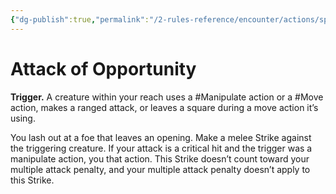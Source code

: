 ```yaml
---
{"dg-publish":true,"permalink":"/2-rules-reference/encounter/actions/specialty-actions/attack-of-opportunity/","noteIcon":""}
---
```


# Attack of Opportunity

**Trigger.** A creature within your reach uses a #Manipulate action or a #Move action, makes a ranged attack, or leaves a square during a move action it’s using.

You lash out at a foe that leaves an opening. Make a melee Strike against the triggering creature. If your attack is a critical hit and the trigger was a manipulate action, you  that action. This Strike doesn’t count toward your multiple attack penalty, and your multiple attack penalty doesn’t apply to this Strike.

